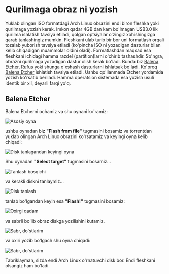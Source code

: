 # Qurilmaga obraz ni yozish

Yuklab olingan ISO formatdagi Arch Linux obrazini endi biron fleshka yoki
qurilmaga yozish kerak. Imkon qadar 4GB dan kam bo'lmagan USB3.0 lik qurilma
ishlatish tavsiya etiladi, qolgan optsiyalar o'zingiz xohishingizga qarab
tanlashingiz mumkin. Fleshkani ulab turib bir bor uni formatlash orqali tozalab
yuborish tavsiya etiladi (ko'pincha ISO ni yozadigan dasturlar bilan kelib
chiqadigan muammolar oldini oladi). Formatlashdan maqsad esa fleshkani ichidagi
hamma razdel (partition)larni o'chirib tashashdir. So'ngra, obrazni qurilmaga
yozadigan dastur olish kerak bo'ladi. Bunda biz
[Balena Etcher](https://www.balena.io/etcher/), [Rufus](https://rufus.ie/) yoki
shunga o'xshash dasturlarni ishlatsak bo'ladi. Ko'proq
[Balena Etcher](https://www.balena.io/etcher/) ishlatish tavsiya etiladi. Ushbu
qo'llanmada Etcher yordamida yozish ko'rsatib beriladi. Hamma operatsion
sistemada esa yozish usuli identik bir xil, deyarli farqi yo'q.

## Balena Etcher

Balena Etcherni ochamiz va shu oynani ko'ramiz:

![Asosiy oyna](/install/asosiy-oyna.png)

ushbu oynadan biz **"Flash from file"** tugmasini bosamiz va torrentdan yuklab
olingan Arch Linux obrazini ko'rsatamiz va keyingi oyna kelib chiqadi:

![Disk tanlagandan keyingi oyna](/install/tanlagandan-keyin.png)

Shu oynadan **"Select target"** tugmasini bosamiz...

![Tanlash bosqichi](/install/diskni-tanlaymiz-1.png)

va kerakli diskni tanlaymiz...

![Disk tanlash](/install/diskni-tanlaymiz-2.png)

tanlab bo'lgandan keyin esa **"Flash!"** tugmasini bosamiz:

![Oxirgi qadam](/install/tanlab-bolgandan-keyin.png)

va sabrli bo'lib obraz diskga yozilishini kutamiz.

![Sabr, do'stlarim](/install/sabr.png)

va oxiri yozib bo'lgach shu oyna chiqadi:

![Sabr, do'stlarim](/install/yakun.png)

Tabriklayman, sizda endi Arch Linux o'rnatuvchi disk bor. Endi fleshkani
olsangiz ham bo'ladi.
